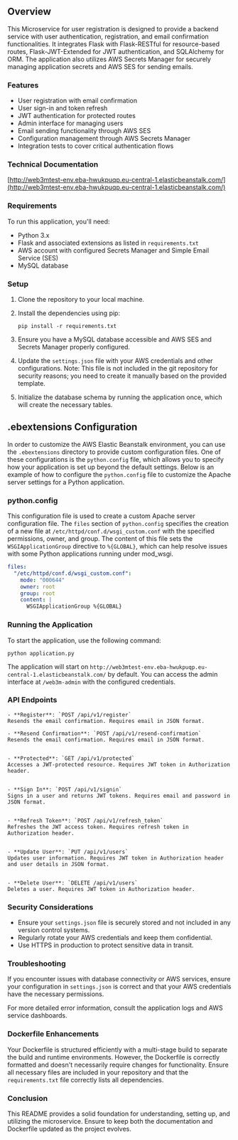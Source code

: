 
## Overview

This Microservice for user registration is designed to provide a backend service with user authentication, registration, and email confirmation functionalities. It integrates Flask with Flask-RESTful for resource-based routes, Flask-JWT-Extended for JWT authentication, and SQLAlchemy for ORM. The application also utilizes AWS Secrets Manager for securely managing application secrets and AWS SES for sending emails.

### Features

- User registration with email confirmation
- User sign-in and token refresh
- JWT authentication for protected routes
- Admin interface for managing users
- Email sending functionality through AWS SES
- Configuration management through AWS Secrets Manager
- Integration tests to cover critical authentication flows

### Technical Documentation
[http://web3mtest-env.eba-hwukpuqp.eu-central-1.elasticbeanstalk.com/](http://web3mtest-env.eba-hwukpuqp.eu-central-1.elasticbeanstalk.com/)

### Requirements

To run this application, you'll need:

- Python 3.x
- Flask and associated extensions as listed in `requirements.txt`
- AWS account with configured Secrets Manager and Simple Email Service (SES)
- MySQL database

### Setup

1. Clone the repository to your local machine.
2. Install the dependencies using pip:

   ```
   pip install -r requirements.txt
   ```

3. Ensure you have a MySQL database accessible and AWS SES and Secrets Manager properly configured.
4. Update the `settings.json` file with your AWS credentials and other configurations. Note: This file is not included in the git repository for security reasons; you need to create it manually based on the provided template.
5. Initialize the database schema by running the application once, which will create the necessary tables.

## .ebextensions Configuration

In order to customize the AWS Elastic Beanstalk environment, you can use the `.ebextensions` directory to provide custom configuration files. One of these configurations is the `python.config` file, which allows you to specify how your application is set up beyond the default settings. Below is an example of how to configure the `python.config` file to customize the Apache server settings for a Python application.

### python.config

This configuration file is used to create a custom Apache server configuration file. The `files` section of `python.config` specifies the creation of a new file at `/etc/httpd/conf.d/wsgi_custom.conf` with the specified permissions, owner, and group. The content of this file sets the `WSGIApplicationGroup` directive to `%{GLOBAL}`, which can help resolve issues with some Python applications running under mod_wsgi.

```yaml
files:
  "/etc/httpd/conf.d/wsgi_custom.conf":
    mode: "000644"
    owner: root
    group: root
    content: |
      WSGIApplicationGroup %{GLOBAL}

```
### Running the Application

To start the application, use the following command:

   ```
   python application.py
   ```

The application will start on `http://web3mtest-env.eba-hwukpuqp.eu-central-1.elasticbeanstalk.com/` by default. You can access the admin interface at `/web3m-admin` with the configured credentials.

### API Endpoints
  ```
- **Register**: `POST /api/v1/register`
  Resends the email confirmation. Requires email in JSON format.

- **Resend Confirmation**: `POST /api/v1/resend-confirmation`
  Resends the email confirmation. Requires email in JSON format.


- **Protected**: `GET /api/v1/protected`
  Accesses a JWT-protected resource. Requires JWT token in Authorization header.


- **Sign In**: `POST /api/v1/signin`
  Signs in a user and returns JWT tokens. Requires email and password in JSON format.


- **Refresh Token**: `POST /api/v1/refresh_token`
  Refreshes the JWT access token. Requires refresh token in Authorization header.


- **Update User**: `PUT /api/v1/users`
  Updates user information. Requires JWT token in Authorization header and user details in JSON format.


- **Delete User**: `DELETE /api/v1/users`
  Deletes a user. Requires JWT token in Authorization header.
  ```

### Security Considerations

- Ensure your `settings.json` file is securely stored and not included in any version control systems.
- Regularly rotate your AWS credentials and keep them confidential.
- Use HTTPS in production to protect sensitive data in transit.

### Troubleshooting

If you encounter issues with database connectivity or AWS services, ensure your configuration in `settings.json` is correct and that your AWS credentials have the necessary permissions.

For more detailed error information, consult the application logs and AWS service dashboards.

### Dockerfile Enhancements

Your Dockerfile is structured efficiently with a multi-stage build to separate the build and runtime environments. However, the Dockerfile is correctly formatted and doesn't necessarily require changes for functionality. Ensure all necessary files are included in your repository and that the `requirements.txt` file correctly lists all dependencies.

### Conclusion

This README provides a solid foundation for understanding, setting up, and utilizing the microservice. Ensure to keep both the documentation and Dockerfile updated as the project evolves.
